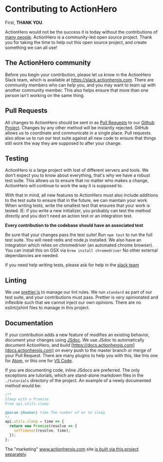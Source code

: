 # Contributing to ActionHero

First, **THANK YOU**.

ActionHero would not be the success it is today without the contributions of [many people](https://github.com/actionhero/actionhero/graphs/contributors). ActionHero is a community-led open source project. Thank you for taking the time to help out this open source project, and create something we can all use!

## The ActionHero community

Before you begin your contribution, please let us know in the ActionHero Slack team, which is available at https://slack.actionherojs.com. There are community members who can help you, and you may want to team up with another community member. This also helps ensure that more than one person isn't working on the same thing.

## Pull Requests

All changes to ActionHero should be sent in as [Pull Requests](https://help.github.com/articles/about-pull-requests) to our [Github Project](https://github.com/actionhero/actionhero). Changes by any other method will be instantly rejected. GitHub allows us to coordinate and communicate in a single place. Pull requests also allow us to run our test suite against all new code to ensure that things still work the way they are supposed to after your change.

## Testing

ActionHero is a large project with lost of different servers and tools. We don't expect you to know about everything, that's why we have a robust test suite. This allows us to ensure that no matter who makes a change, ActionHero will continue to work the way it is supposed to.

With that in mind, all new features to ActionHero must also include additions to the test suite to ensure that in the future, we can maintain your work. When writing tests, write the smallest test that ensures that your work is tested. IE: if you write a new initializer, you probably can test the method directly and you don't need an action test or an integration test.

**Every contribution to the codebase should have an associated test**

Be sure that your changes pass the test suite! Run `npm test` to run the full test suite.
You will need redis and node.js installed. We also have an integration which relies on chromedriver (an automated chrome browser). You can install this on OSX via `brew install chromedriver` No other external dependancies are needed.

If you need help writing tests, please ask for help in the [slack team](http://slack.actionherojs.com)

## Linting

We use [prettier.js](https://prettier.io/) to manage our lint rules. We run `standard` as part of our test suite, and your contributions must pass. Prettier is _very_ opinionated and inflexible such that we cannot inject our own opinions. There are no eslint/jshint files to manage in this project.

## Documentation

If your contribution adds a new feature of modifies an existing behavior, document your changes using [JSdoc](http://usejsdoc.org/). We use JSdoc to automatically document ActionHero, and build [https://docs.actionherojs.com](docs.actionherojs.com) on every push to the master branch or merge of your Pull Request. There are many plugins to help you with this, like this one for [Atom](https://atom.io/packages/jsdoc), or this one for [VS Code](https://github.com/joelday/vscode-docthis).

If you are documenting code, inline JSdocs are preferred. The only exceptions are tutorials, which are stand-alone markdown files in the `./tutorials` directory of the project. An example of a newly documented method would be:

```js
/**
Sleep with a Promise
From api.utils.sleep

@param {Number} time The number of ms to sleep
*/
api.utils.sleep = time => {
  return new Promise(resolve => {
    setTimeout(resolve, time);
  });
};
```

The "marketing" www.actionherojs.com site [is built via this project separately](https://github.com/actionhero/www.actionherojs.com).
